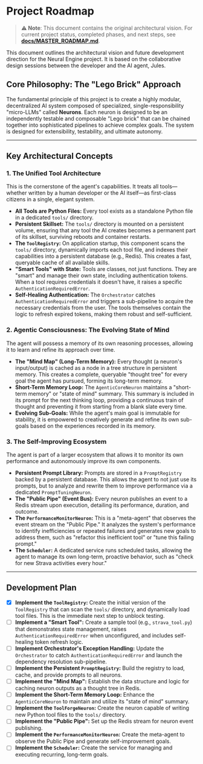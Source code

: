 # Project Roadmap

> **⚠️ Note**: This document contains the original architectural vision. For current project status, completed phases, and next steps, see **[docs/MASTER_ROADMAP.md](./docs/MASTER_ROADMAP.md)**.

This document outlines the architectural vision and future development direction for the Neural Engine project. It is based on the collaborative design sessions between the developer and the AI agent, Jules.

## Core Philosophy: The "Lego Brick" Approach

The fundamental principle of this project is to create a highly modular, decentralized AI system composed of specialized, single-responsibility "micro-LLMs" called **Neurons**. Each neuron is designed to be an independently testable and composable "Lego brick" that can be chained together into sophisticated pipelines to achieve complex goals. The system is designed for extensibility, testability, and ultimate autonomy.

---

## Key Architectural Concepts

### 1. The Unified Tool Architecture

This is the cornerstone of the agent's capabilities. It treats all tools—whether written by a human developer or the AI itself—as first-class citizens in a single, elegant system.

-   **All Tools are Python Files:** Every tool exists as a standalone Python file in a dedicated `tools/` directory.
-   **Persistent Skillset:** The `tools/` directory is mounted on a persistent volume, ensuring that any tool the AI creates becomes a permanent part of its skillset, surviving reboots and container restarts.
-   **The `ToolRegistry`:** On application startup, this component scans the `tools/` directory, dynamically imports each tool file, and indexes their capabilities into a persistent database (e.g., Redis). This creates a fast, queryable cache of all available skills.
-   **"Smart Tools" with State:** Tools are classes, not just functions. They are "smart" and manage their own state, including authentication tokens. When a tool requires credentials it doesn't have, it raises a specific `AuthenticationRequiredError`.
-   **Self-Healing Authentication:** The `Orchestrator` catches `AuthenticationRequiredError` and triggers a sub-pipeline to acquire the necessary credentials from the user. The tools themselves contain the logic to refresh expired tokens, making them robust and self-sufficient.

### 2. Agentic Consciousness: The Evolving State of Mind

The agent will possess a memory of its own reasoning processes, allowing it to learn and refine its approach over time.

-   **The "Mind Map" (Long-Term Memory):** Every thought (a neuron's input/output) is cached as a node in a tree structure in persistent memory. This creates a complete, queryable "thought tree" for every goal the agent has pursued, forming its long-term memory.
-   **Short-Term Memory Loop:** The `AgenticCoreNeuron` maintains a "short-term memory" or "state of mind" summary. This summary is included in its prompt for the next thinking loop, providing a continuous train of thought and preventing it from starting from a blank slate every time.
-   **Evolving Sub-Goals:** While the agent's main goal is immutable for stability, it is empowered to creatively generate and refine its own sub-goals based on the experiences recorded in its memory.

### 3. The Self-Improving Ecosystem

The agent is part of a larger ecosystem that allows it to monitor its own performance and autonomously improve its own components.

-   **Persistent Prompt Library:** Prompts are stored in a `PromptRegistry` backed by a persistent database. This allows the agent to not just use its prompts, but to analyze and rewrite them to improve performance via a dedicated `PromptTuningNeuron`.
-   **The "Public Pipe" (Event Bus):** Every neuron publishes an event to a Redis stream upon execution, detailing its performance, duration, and outcome.
-   **The `PerformanceMonitorNeuron`:** This is a "meta-agent" that observes the event stream on the "Public Pipe." It analyzes the system's performance to identify inefficiencies or repeated failures and generates new goals to address them, such as "refactor this inefficient tool" or "tune this failing prompt."
-   **The `Scheduler`:** A dedicated service runs scheduled tasks, allowing the agent to manage its own long-term, proactive behavior, such as "check for new Strava activities every hour."

---

## Development Plan

-   [x] **Implement the `ToolRegistry`:** Create the initial version of the `ToolRegistry` that can scan the `tools/` directory, and dynamically load tool files. This is the immediate next step to unblock testing.
-   [ ] **Implement a "Smart Tool":** Create a sample tool (e.g., `strava_tool.py`) that demonstrates state management, raises `AuthenticationRequiredError` when unconfigured, and includes self-healing token refresh logic.
-   [ ] **Implement Orchestrator's Exception Handling:** Update the `Orchestrator` to catch `AuthenticationRequiredError` and launch the dependency resolution sub-pipeline.
-   [ ] **Implement the Persistent `PromptRegistry`:** Build the registry to load, cache, and provide prompts to all neurons.
-   [ ] **Implement the "Mind Map":** Establish the data structure and logic for caching neuron outputs as a thought tree in Redis.
-   [ ] **Implement the Short-Term Memory Loop:** Enhance the `AgenticCoreNeuron` to maintain and utilize its "state of mind" summary.
-   [ ] **Implement the `ToolForgeNeuron`:** Create the neuron capable of writing new Python tool files to the `tools/` directory.
-   [ ] **Implement the "Public Pipe":** Set up the Redis stream for neuron event publishing.
-   [ ] **Implement the `PerformanceMonitorNeuron`:** Create the meta-agent to observe the Public Pipe and generate self-improvement goals.
-   [ ] **Implement the `Scheduler`:** Create the service for managing and executing recurring, long-term goals.
